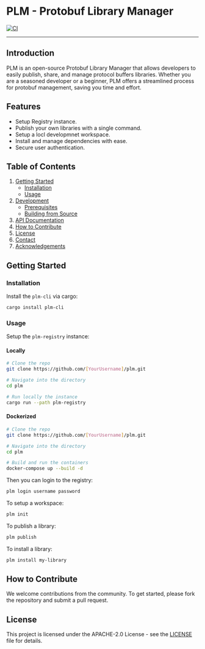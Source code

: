 # PLM - Protobuf Library Manager

[![CI](https://github.com/MadBull1995/plm/actions/workflows/ci.yml/badge.svg?branch=main&event=push)](https://github.com/MadBull1995/plm/actions/workflows/ci.yml)

---

## Introduction

PLM is an open-source Protobuf Library Manager that allows developers to easily publish, share, and manage protocol buffers libraries. Whether you are a seasoned developer or a beginner, PLM offers a streamlined process for protobuf management, saving you time and effort.

## Features
- Setup Registry instance.
- Publish your own libraries with a single command.
- Setup a locl developmnet workspace.
- Install and manage dependencies with ease.
- Secure user authentication.

## Table of Contents

1. [Getting Started](#getting-started)
    - [Installation](#installation)
    - [Usage](#usage)
2. [Development](#development)
    - [Prerequisites](#prerequisites)
    - [Building from Source](#building-from-source)
3. [API Documentation](#api-documentation)
4. [How to Contribute](#how-to-contribute)
5. [License](#license)
6. [Contact](#contact)
7. [Acknowledgements](#acknowledgements)

## Getting Started

### Installation

Install the `plm-cli` via cargo:
```bash
cargo install plm-cli
```

### Usage

Setup the `plm-registry` instance:

#### Locally
```bash
# Clone the repo
git clone https://github.com/[YourUsername]/plm.git

# Navigate into the directory
cd plm

# Run locally the instance
cargo run --path plm-registry
```

#### Dockerized
```bash
# Clone the repo
git clone https://github.com/[YourUsername]/plm.git

# Navigate into the directory
cd plm

# Build and run the containers
docker-compose up --build -d
```

Then you can login to the registry:

```bash
plm login username password
```

To setup a workspace:
```bash
plm init
```

To publish a library:
```bash
plm publish
```

To install a library:

```bash
plm install my-library
```

## How to Contribute

We welcome contributions from the community. To get started, please fork the repository and submit a pull request.

## License

This project is licensed under the APACHE-2.0 License - see the [LICENSE](LICENSE) file for details.